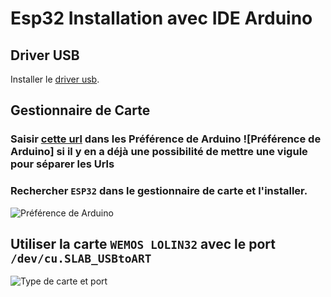 # Esp32 Installation avec IDE Arduino
## Driver USB
Installer le [driver usb](https://github.com/Kangourou812/Liste-Aide/raw/main/Arduino/ESP32%20Installation/ESP32%20OLED%20DRIVER.dmg).
## Gestionnaire de Carte
### Saisir [cette url](https://raw.githubusercontent.com/espressif/arduino-esp32/gh-pages/package_esp32_dev_index.json) dans les Préférence de Arduino ![Préférence de Arduino] si il y en a déjà une possibilité de mettre une vigule pour séparer les Urls
### Rechercher `ESP32` dans le gestionnaire de carte et l'installer.
![Préférence de Arduino](https://github.com/Kangourou812/Liste-Aide/raw/main/Arduino/ESP32%20Installation/Gestionnaire%20de%20carte.png)
## Utiliser la carte `WEMOS LOLIN32` avec le port `/dev/cu.SLAB_USBtoART`
![Type de carte et port](https://github.com/Kangourou812/Liste-Aide/raw/main/Arduino/ESP32%20Installation/Screen%20Carte%20et%20Port.png)
